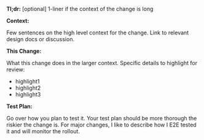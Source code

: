 **Tl;dr:** [optional] 1-liner if the context of the change is long

**Context:**

Few sentences on the high level context for the change. Link to relevant 
design docs or discussion.

**This Change:**

What this change does in the larger context. Specific details to highlight 
for review:

- highlight1
- highlight2
- highlight3

**Test Plan:**

Go over how you plan to test it. Your test plan should be more thorough the 
riskier the change is. For major changes, I like to describe how I E2E 
tested it and will monitor the rollout.

